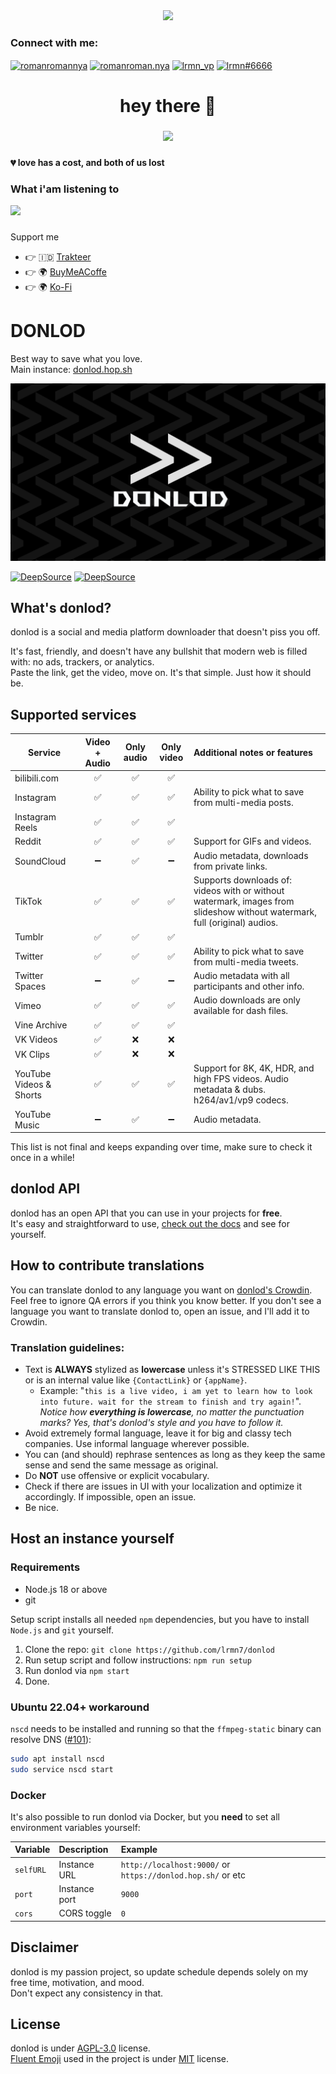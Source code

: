 <div align="center">
  <img height="150" src="https://res.cloudinary.com/lrmn/image/upload/v1685433505/avatar_vwkaxg.png"/>
</div>

###

<h3 align="left">Connect with me:</h3>
<p align="left">
<a href="https://twitter.com/romanromannya" target="blank"><img align="center" src="https://raw.githubusercontent.com/rahuldkjain/github-profile-readme-generator/master/src/images/icons/Social/twitter.svg" alt="romanromannya" height="30" width="40" /></a>
<a href="https://instagram.com/romanroman.nya" target="blank"><img align="center" src="https://raw.githubusercontent.com/rahuldkjain/github-profile-readme-generator/master/src/images/icons/Social/instagram.svg" alt="romanroman.nya" height="30" width="40" /></a>
<a href="https://www.youtube.com/c/lrmn_vp" target="blank"><img align="center" src="https://raw.githubusercontent.com/rahuldkjain/github-profile-readme-generator/master/src/images/icons/Social/youtube.svg" alt="lrmn_vp" height="30" width="40" /></a>
<a href="https://discord.gg/WFfjrQxnfH" target="blank"><img align="center" src="https://raw.githubusercontent.com/rahuldkjain/github-profile-readme-generator/master/src/images/icons/Social/discord.svg" alt="lrmn#6666" height="30" width="40" /></a>
</p>

###

<h1 align="center">hey there 👋</h1>

###

<div align="center">
  <img src="https://visitor-badge.laobi.icu/badge?page_id=lrmn7.lrmn7&"  />
</div>

###


 <h4 align="left">💔 love has a cost, and both of us lost</p></h4>

###

<h3 align="left"> What i'am listening to </h3>

![](https://spotify-github-profile.vercel.app/api/view.svg?uid=hjn5rpwib3744xmkulex0vw4v&redirect=true][https://spotify-github-profile.vercel.app/api/view.svg?uid=hjn5rpwib3744xmkulex0vw4v&cover_image=true&theme=novatorem)

###

Support me

- 👉 🇮🇩 [Trakteer](https://trakteer.id/lrmn)
- 👉 🌍 [BuyMeACoffe](https://www.buymeacoffee.com/lrmn)
- 👉 🌍 [Ko-Fi](https://ko-fi.com/lrmn7)


# DONLOD
Best way to save what you love.  
Main instance: [donlod.hop.sh](https://donlod.hop.sh/)  

![donlod logo with repeated logo pattern background](/src/front/icons/pattern.png "donlod logo with repeated logo pattern background")  

[![DeepSource](https://deepsource.io/gh/lrmn7/donlod.svg/?label=active+issues&token=MsmsJ9zUOKwcQor0yaiFot84)](https://deepsource.io/gh/lrmn7/donlod/?ref=repository-badge) [![DeepSource](https://deepsource.io/gh/lrmn7/donlod.svg/?label=resolved+issues&token=MsmsJ9zUOKwcQor0yaiFot84)](https://deepsource.io/gh/lrmn7/donlod/?ref=repository-badge)

## What's donlod?
donlod is a social and media platform downloader that doesn't piss you off.

It's fast, friendly, and doesn't have any bullshit that modern web is filled with: no ads, trackers, or analytics.  
Paste the link, get the video, move on. It's that simple. Just how it should be.

## Supported services
| Service                 | Video + Audio | Only audio  | Only video  | Additional notes or features                                                                                              |
| --------                | :---:         | :---:       | :---:       | :-----                                                                                                                    |
| bilibili.com            | ✅           | ✅         | ✅         |                                                                                                                           |
| Instagram               | ✅           | ✅         | ✅         | Ability to pick what to save from multi-media posts.                                                                      |
| Instagram Reels         | ✅           | ✅         | ✅         |                                                                                                                           |
| Reddit                  | ✅           | ✅         | ✅         | Support for GIFs and videos.                                                                                              |
| SoundCloud              | ➖           | ✅         | ➖         | Audio metadata, downloads from private links.                                                                             |
| TikTok                  | ✅           | ✅         | ✅         | Supports downloads of: videos with or without watermark, images from slideshow without watermark, full (original) audios. |
| Tumblr                  | ✅           | ✅         | ✅         |                                                                                                                           |
| Twitter                 | ✅           | ✅         | ✅         | Ability to pick what to save from multi-media tweets.                                                                     |
| Twitter Spaces          | ➖           | ✅         | ➖         | Audio metadata with all participants and other info.                                                                      |
| Vimeo                   | ✅           | ✅         | ✅         | Audio downloads are only available for dash files.                                                                        |
| Vine Archive            | ✅           | ✅         | ✅         |                                                                                                                           |
| VK Videos               | ✅           | ❌         | ❌         |                                                                                                                           |
| VK Clips                | ✅           | ❌         | ❌         |                                                                                                                           |
| YouTube Videos & Shorts | ✅           | ✅         | ✅         | Support for 8K, 4K, HDR, and high FPS videos. Audio metadata & dubs. h264/av1/vp9 codecs.                                 |
| YouTube Music           | ➖           | ✅         | ➖         | Audio metadata.                                                                                                           |

This list is not final and keeps expanding over time, make sure to check it once in a while!  

## donlod API
donlod has an open API that you can use in your projects for **free**.  
It's easy and straightforward to use, [check out the docs](https://github.com/lrmn7/donlod/blob/current/docs/API.md) and see for yourself.

## How to contribute translations
You can translate donlod to any language you want on [donlod's Crowdin](https://crowdin-donlod.hop.sh/). Feel free to ignore QA errors if you think you know better. If you don't see a language you want to translate donlod to, open an issue, and I'll add it to Crowdin.

### Translation guidelines:
- Text is **ALWAYS** stylized as **lowercase** unless it's STRESSED LIKE THIS or is an internal value like `{ContactLink}` or `{appName}`. 
    - Example: "`this is a live video, i am yet to learn how to look into future. wait for the stream to finish and try again!`".  
    *Notice how **everything is lowercase**, no matter the punctuation marks? Yes, that's donlod's style and you have to follow it.*
- Avoid extremely formal language, leave it for big and classy tech companies. Use informal language wherever possible.
- You can (and should) rephrase sentences as long as they keep the same sense and send the same message as original.
- Do **NOT** use offensive or explicit vocabulary.
- Check if there are issues in UI with your localization and optimize it accordingly. If impossible, open an issue.
- Be nice.

## Host an instance yourself
### Requirements
- Node.js 18 or above
- git

Setup script installs all needed `npm` dependencies, but you have to install `Node.js` and `git` yourself.

1. Clone the repo: `git clone https://github.com/lrmn7/donlod`
2. Run setup script and follow instructions: `npm run setup`
3. Run donlod via `npm start`
4. Done.

### Ubuntu 22.04+ workaround
`nscd` needs to be installed and running so that the `ffmpeg-static` binary can resolve DNS ([#101](https://github.com/lrmn7/donlod/issues/101#issuecomment-1494822258)):

```bash
sudo apt install nscd
sudo service nscd start
```

### Docker
It's also possible to run donlod via Docker, but you **need** to set all environment variables yourself:

| Variable     | Description     | Example                                                   | 
| --------     | :---            | :---                                                      |
| `selfURL`    | Instance URL    | `http://localhost:9000/` or `https://donlod.hop.sh/` or etc |
| `port`       | Instance port   | `9000`                                                    |
| `cors`       | CORS toggle     | `0`                                                       |

## Disclaimer
donlod is my passion project, so update schedule depends solely on my free time, motivation, and mood.  
Don't expect any consistency in that.

## License
donlod is under [AGPL-3.0](https://github.com/lrmn7/donlod/blob/current/LICENSE) license.  
[Fluent Emoji](https://github.com/microsoft/fluentui-emoji) used in the project is under [MIT](https://github.com/microsoft/fluentui-emoji/blob/main/LICENSE) license.
